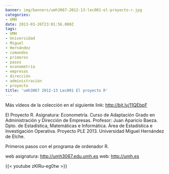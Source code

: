 ```yaml
---
banner: img/banners/umh3067-2012-13-lec001-el-proyecto-r.jpg
categories:
- UMH
date: 2013-03-26T23:01:56.000Z
tags:
- UMH
- Universidad
- Miguel
- Hernández
- comandos
- primeros
- pasos
- econometría
- empresas
- dirección
- administración
- proyecto
title: 'umh3067 2012-13 Lec001 El proyecto R'
---
```


Más vídeos de la colección en el siguiente link: http://bit.ly/11QEbpF 

El Proyecto R.
Asignatura: Econometría.
Curso de Adaptación Grado en Administración y Dirección de Empresas.
Profesor: Juan Aparicio Baeza.
Dpto. de Estadística, Matemáticas e Informática.
Área de Estadística e Investigación Operativa.
Proyecto PLE 2013. Universidad Miguel Hernández de Elche.

Primeros pasos con el programa de ordenador R.

web asignatura: http://umh3067.edu.umh.es
web: http://umh.es

{{< youtube zKIRu-eg0tw >}}
